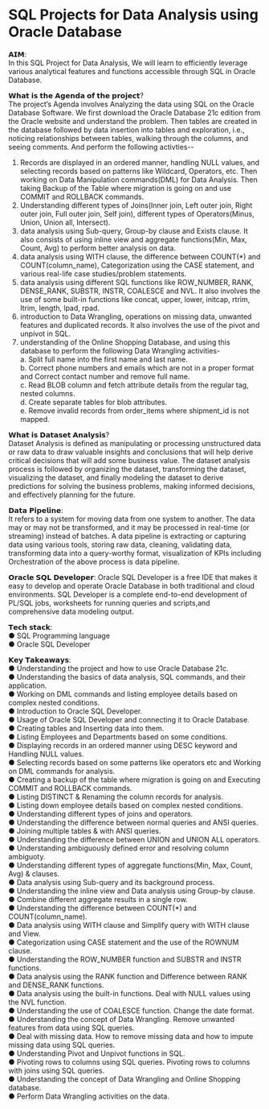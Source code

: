 # SQL Projects for Data Analysis using Oracle Database

𝗔𝗜𝗠:  
In this SQL Project for Data Analysis, We will learn to efficiently leverage various analytical features and functions accessible through SQL in Oracle Database.

𝗪𝗵𝗮𝘁 𝗶𝘀 𝘁𝗵𝗲 𝗔𝗴𝗲𝗻𝗱𝗮 𝗼𝗳 𝘁𝗵𝗲 𝗽𝗿𝗼𝗷𝗲𝗰𝘁?  
The project’s Agenda involves Analyzing the data using SQL on the Oracle Database Software. We first download the Oracle Database 21c edition from the Oracle website and understand the problem. Then tables are created in the database followed by data insertion into tables and exploration, i.e., noticing relationships between tables, walking through the columns, and seeing comments. And perform the following activties--  
1. Records are displayed in an ordered manner, handling NULL values, and selecting records based on patterns like Wildcard, Operators, etc. Then working on Data Manipulation commands(DML) for Data Analysis. Then taking Backup of the Table where migration is going on and use COMMIT and ROLLBACK commands.   
2. Understanding different types of Joins(Inner join, Left outer join, Right outer join, Full outer join, Self join), different types of Operators(Minus, Union, Union all, Intersect).  
3. data analysis using Sub-query, Group-by clause and Exists clause. It also consists of using inline view and aggregate functions(Min, Max, Count, Avg) to perform better analysis on data.  
4. data analysis using WITH clause, the difference between COUNT(*) and COUNT(column_name), Categorization using the CASE statement, and various real-life case studies/problem statements.  
5. data analysis using different SQL functions like ROW_NUMBER, RANK, DENSE_RANK, SUBSTR, INSTR, COALESCE and NVL. It also involves the use of some built-in functions like concat, upper, lower, initcap, rtrim, ltrim, length, lpad, rpad.  
6. introduction to Data Wrangling, operations on missing data, unwanted features and duplicated records. It also involves the use of the pivot and unpivot in SQL.  
7. understanding of the Online Shopping Database, and using this database to perform the following Data Wrangling activities-  
a. Split full name into the first name and last name.  
b. Correct phone numbers and emails which are not in a proper format and Correct contact number and remove full name.  
c. Read BLOB column and fetch attribute details from the regular tag, nested columns.  
d. Create separate tables for blob attributes.  
e. Remove invalid records from order_items where shipment_id is not mapped.  


𝗪𝗵𝗮𝘁 𝗶𝘀 𝗗𝗮𝘁𝗮𝘀𝗲𝘁 𝗔𝗻𝗮𝗹𝘆𝘀𝗶𝘀?  
Dataset Analysis is defined as manipulating or processing unstructured data or raw data to draw valuable insights and conclusions that will help derive critical decisions that will add some business value. The dataset analysis process is followed by organizing the dataset, transforming the dataset, visualizing the dataset, and finally modeling the dataset to derive predictions for solving the business problems, making informed decisions, and effectively planning for the future.

𝗗𝗮𝘁𝗮 𝗣𝗶𝗽𝗲𝗹𝗶𝗻𝗲:  
It refers to a system for moving data from one system to another. The data may or may not be transformed, and it may be processed in real-time (or streaming) instead of batches. A data pipeline is extracting or capturing data using various tools, storing raw data, cleaning, validating data, transforming data into a query-worthy format, visualization of KPIs including Orchestration of the above process is data pipeline.  

𝗢𝗿𝗮𝗰𝗹𝗲 𝗦𝗤𝗟 𝗗𝗲𝘃𝗲𝗹𝗼𝗽𝗲𝗿:
Oracle SQL Developer is a free IDE that makes it easy to develop and operate Oracle Database in both traditional and cloud environments. SQL Developer is a complete end-to-end development of PL/SQL jobs, worksheets for running queries and scripts,and comprehensive data modeling output.  

𝗧𝗲𝗰𝗵 𝘀𝘁𝗮𝗰𝗸:  
● SQL Programming language  
● Oracle SQL Developer

𝗞𝗲𝘆 𝗧𝗮𝗸𝗲𝗮𝘄𝗮𝘆𝘀:  
● Understanding the project and how to use Oracle Database 21c.                                                                                                         
● Understanding the basics of data analysis, SQL commands, and their application.  
● Working on DML commands and listing employee details based on complex nested conditions.  
● Introduction to Oracle SQL Developer.  
● Usage of Oracle SQL Developer and connecting it to Oracle Database.  
● Creating tables and Inserting data into them.  
● Listing Employees and Departments based on some conditions.  
● Displaying records in an ordered manner using DESC keyword and Handling NULL values.  
● Selecting records based on some patterns like operators etc and Working on DML commands for analysis.    
● Creating a backup of the table where migration is going on and Executing COMMIT and ROLLBACK commands.    
● Listing DISTINCT & Renaming the column records for analysis.  
● Listing down employee details based on complex nested conditions.  
● Understanding different types of joins and operators.  
● Understanding the difference between normal queries and ANSI queries.  
● Joining multiple tables & with ANSI queries.  
● Understanding the difference between UNION and UNION ALL operators.  
● Understanding ambiguously defined error and resolving column ambiguoty.  
● Understanding different types of aggregate functions(Min, Max, Count, Avg) & clauses.  
● Data analysis using Sub-query and its background process.  
● Understanding the inline view and Data analysis using Group-by clause.  
● Combine different aggregate results in a single row.  
● Understanding the difference between COUNT(*) and COUNT(column_name).  
● Data analysis using WITH clause and Simplify query with WITH clause and View.  
● Categorization using CASE statement and the use of the ROWNUM clause.  
● Understanding the ROW_NUMBER function and SUBSTR and INSTR functions.  
● Data analysis using the RANK function and Difference between RANK and DENSE_RANK functions.  
● Data analysis using the built-in functions. Deal with NULL values using the NVL function.  
● Understanding the use of COALESCE function. Change the date format.  
● Understanding the concept of Data Wrangling. Remove unwanted features from data using SQL queries.  
● Deal with missing data. How to remove missing data and how to impute missing data using SQL queries.  
● Understanding Pivot and Unpivot functions in SQL.  
● Pivoting rows to columns using SQL queries. Pivoting rows to columns with joins using SQL queries.  
● Understanding the concept of Data Wrangling and Online Shopping database.  
● Perform Data Wrangling activities on the data.
